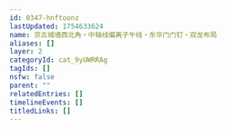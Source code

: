 ```yaml
---
id: 0347-hnftoonz
lastUpdated: 1754633624
name: 京古城墙西北角・中轴线偏离子午线・东华门门钉・双龙布局
aliases: []
layer: 2
categoryId: cat_9yUWRRAg
tagIds: []
nsfw: false
parent: ""
relatedEntries: []
timelineEvents: []
titledLinks: []
---
```


